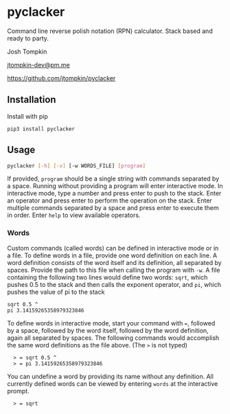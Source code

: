 # pyclacker

Command line reverse polish notation (RPN) calculator. Stack based and ready to party.

Josh Tompkin

<jtompkin-dev@pm.me>

https://github.com/jtompkin/pyclacker

## Installation

Install with pip
```
pip3 install pyclacker
```

## Usage

```bash
pyclacker [-h] [-v] [-w WORDS_FILE] [program]
```
If provided, `program` should be a single string with commands separated by a space. Running without providing a program will enter interactive mode. In interactive mode, type a number and press enter to push to the stack. Enter an operator and press enter to perform the operation on the stack. Enter multiple commands separated by a space and press enter to execute them in order. Enter `help` to view available operators.

### Words

Custom commands (called words) can be defined in interactive mode or in a file. To define words in a file, provide one word definition on each line. A word definition consists of the word itself and its definition, all separated by spaces. Provide the path to this file when calling the program with `-w`. A file containing the following two lines would define two words: `sqrt`, which pushes 0.5 to the stack and then calls the exponent operator, and `pi`, which pushes the value of pi to the stack

```
sqrt 0.5 ^
pi 3.14159265358979323846
```

To define words in interactive mode, start your command with `=`, followed by a space, followed by the word itself, followed by the word definition, again all separated by spaces. The following commands would accomplish the same word definitions as the file above. (The `>` is not typed)

```
  > = sqrt 0.5 ^
  > = pi 3.14159265358979323846
```

You can undefine a word by providing its name without any definition. All currently defined words can be viewed by entering `words` at the interactive prompt.

```
  > = sqrt
```
